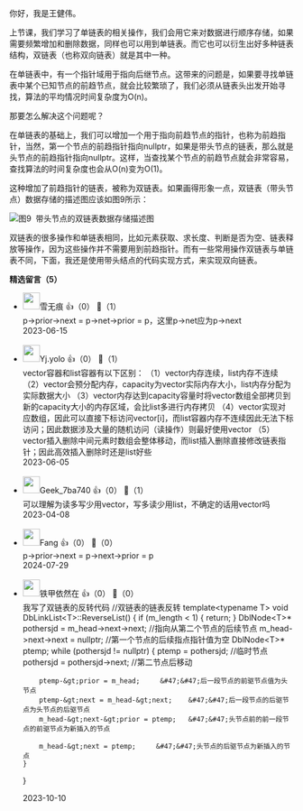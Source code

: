 你好，我是王健伟。

上节课，我们学习了单链表的相关操作，我们会用它来对数据进行顺序存储，如果需要频繁增加和删除数据，同样也可以用到单链表。而它也可以衍生出好多种链表结构，双链表（也称双向链表）就是其中一种。

在单链表中，有一个指针域用于指向后继节点。这带来的问题是，如果要寻找单链表中某个已知节点的前趋节点，就会比较繁琐了，我们必须从链表头出发开始寻找，算法的平均情况时间复杂度为O(n)。

那要怎么解决这个问题呢？

在单链表的基础上，我们可以增加一个用于指向前趋节点的指针，也称为前趋指针，当然，第一个节点的前趋指针指向nullptr，如果是带头节点的链表，那么就是头节点的前趋指针指向nullptr。这样，当查找某个节点的前趋节点就会非常容易，查找算法的时间复杂度也会从O(n)变为O(1)。

这种增加了前趋指针的链表，被称为双链表。如果画得形象一点，双链表（带头节点）数据存储的描述图应该如图9所示：

![](https://static001.geekbang.org/resource/image/54/6a/543baedc0b08c7e751faf4fd3241c26a.jpg?wh=1719x202 "图9  带头节点的双链表数据存储描述图")

双链表的很多操作和单链表相同，比如元素获取、求长度、判断是否为空、链表释放等操作，因为这些操作并不需要用到前趋指针。而有一些常用操作双链表与单链表不同，下面，我还是使用带头结点的代码实现方式，来实现双向链表。
<div><strong>精选留言（5）</strong></div><ul>
<li><img src="https://static001.geekbang.org/account/avatar/00/12/db/bf/d990f851.jpg" width="30px"><span>雪无痕</span> 👍（0） 💬（1）<div>p-&gt;prior-&gt;next = p-&gt;net-&gt;prior = p，这里p-&gt;net应为p-&gt;next</div>2023-06-15</li><br/><li><img src="https://static001.geekbang.org/account/avatar/00/2a/f0/82/f235d91d.jpg" width="30px"><span>Yj.yolo</span> 👍（0） 💬（1）<div>vector容器和list容器有以下区别：
（1）vector内存连续，list内存不连续
（2）vector会预分配内存，capacity为vector实际内存大小，list内存分配为实际数据大小
（3）vector内存达到capacity容量时将vector数组全部拷贝到新的capacity大小的内存区域，会比list多进行内存拷贝
（4）vector实现对应数组，因此可以直接下标访问vector[i]，而list容器内存不连续因此无法下标访问；因此数据涉及大量的随机访问（读操作）则最好使用vector
（5）vector插入删除中间元素时数组会整体移动，而list插入删除直接修改链表指针；因此高效插入删除时还是list好些</div>2023-06-05</li><br/><li><img src="" width="30px"><span>Geek_7ba740</span> 👍（0） 💬（1）<div>可以理解为读多写少用vector，写多读少用list，不确定的话用vector吗</div>2023-04-08</li><br/><li><img src="https://static001.geekbang.org/account/avatar/00/36/05/04/8deca125.jpg" width="30px"><span>Fang</span> 👍（0） 💬（0）<div>p-&gt;prior-&gt;next = p-&gt;next-&gt;prior = p   </div>2024-07-29</li><br/><li><img src="https://static001.geekbang.org/account/avatar/00/15/f0/bc/65543e09.jpg" width="30px"><span>铁甲依然在</span> 👍（0） 💬（0）<div>我写了双链表的反转代码
&#47;&#47;双链表的链表反转
template&lt;typename T&gt;
void DbLinkList&lt;T&gt;::ReverseList() {
	if (m_length &lt; 1) {
		return;
	}
	DblNode&lt;T&gt;* pothersjd = m_head-&gt;next-&gt;next;    &#47;&#47;指向从第二个节点的后续节点
	m_head-&gt;next-&gt;next = nullptr;    &#47;&#47;第一个节点的后续指点指针值为空
	DblNode&lt;T&gt;* ptemp;
	while (pothersjd != nullptr) {
		ptemp = pothersjd;          &#47;&#47;临时节点
		pothersjd = pothersjd-&gt;next;    &#47;&#47;第二节点后移动

		ptemp-&gt;prior = m_head;     &#47;&#47;后一段节点的前驱节点值为头节点
		ptemp-&gt;next = m_head-&gt;next;    &#47;&#47;后一段节点的后驱节点为头节点的后驱节点
		m_head-&gt;next-&gt;prior = ptemp;   &#47;&#47;头节点前的前一段节点的前驱节点为新插入的节点

		m_head-&gt;next = ptemp;     &#47;&#47;头节点的后驱节点为新插入的节点
	}
}</div>2023-10-10</li><br/>
</ul>
